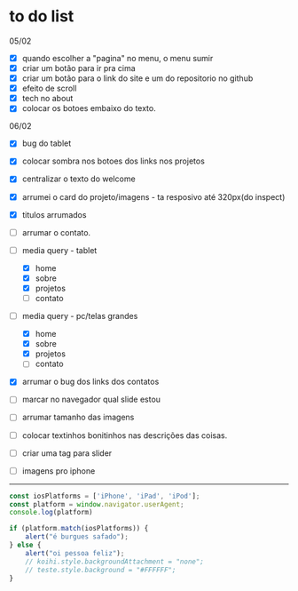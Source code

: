 # to do list

05/02
- [x] quando escolher a "pagina" no menu, o menu sumir
- [x] criar um botão para ir pra cima
- [x] criar um botão para o link do site e um do repositorio no github
- [x] efeito de scroll
- [x] tech no about
- [x] colocar os botoes embaixo do texto.

06/02
- [x] bug do tablet
- [x] colocar sombra nos botoes dos links nos projetos
- [x] centralizar o texto do welcome
- [x] arrumei o card do projeto/imagens - ta resposivo até 320px(do inspect)
- [x] titulos arrumados



- [ ] arrumar o contato.
- [ ] media query - tablet
  - [x] home
  - [x] sobre
  - [x] projetos
  - [ ] contato
- [ ] media query - pc/telas grandes
  - [x]  home
  - [x] sobre
  - [x] projetos
  - [ ] contato
- [x] arrumar o bug dos links dos contatos
- [ ] marcar no navegador qual slide estou
- [ ] arrumar tamanho das imagens
- [ ] colocar textinhos bonitinhos nas descrições das coisas.
- [ ] criar uma tag para slider
- [ ] imagens pro iphone




---- 
```javascript
const iosPlatforms = ['iPhone', 'iPad', 'iPod'];
const platform = window.navigator.userAgent;
console.log(platform)

if (platform.match(iosPlatforms)) {
    alert("é burgues safado");
} else {
    alert("oi pessoa feliz");
    // koihi.style.backgroundAttachment = "none";
    // teste.style.background = "#FFFFFF";
}
```
